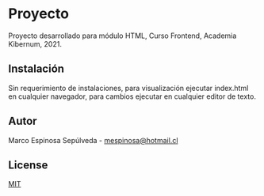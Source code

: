 # Proyecto
Proyecto desarrollado para módulo HTML, Curso Frontend, Academia Kibernum, 2021.

## Instalación
Sin requerimiento de instalaciones, para visualización ejecutar index.html en cualquier navegador, 
para cambios ejecutar en cualquier editor de texto. 

## Autor
Marco Espinosa Sepúlveda - mespinosa@hotmail.cl

## License
[MIT](https://choosealicense.com/licenses/mit/)
